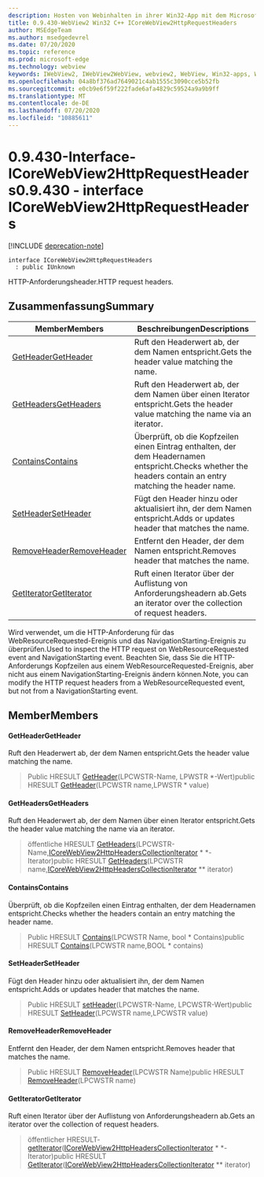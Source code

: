 ```yaml
---
description: Hosten von Webinhalten in ihrer Win32-App mit dem Microsoft Edge WebView2-Steuerelement
title: 0.9.430-WebView2 Win32 C++ ICoreWebView2HttpRequestHeaders
author: MSEdgeTeam
ms.author: msedgedevrel
ms.date: 07/20/2020
ms.topic: reference
ms.prod: microsoft-edge
ms.technology: webview
keywords: IWebView2, IWebView2WebView, webview2, WebView, Win32-apps, Win32, Edge, ICoreWebView2, ICoreWebView2Host, Browser-Steuerelement, Edge-HTML
ms.openlocfilehash: 04a8bf376ad7649021c4ab1555c3090cce5b52fb
ms.sourcegitcommit: e0cb9e6f59f222fade6afa4829c59524a9a9b9ff
ms.translationtype: MT
ms.contentlocale: de-DE
ms.lasthandoff: 07/20/2020
ms.locfileid: "10885611"
---
```

# <span data-ttu-id="b198f-104">0.9.430-Interface-ICoreWebView2HttpRequestHeaders</span><span class="sxs-lookup"><span data-stu-id="b198f-104">0.9.430 - interface ICoreWebView2HttpRequestHeaders</span></span> 

[!INCLUDE [deprecation-note](../../includes/deprecation-note.md)]

```
interface ICoreWebView2HttpRequestHeaders
  : public IUnknown
```

<span data-ttu-id="b198f-105">HTTP-Anforderungsheader.</span><span class="sxs-lookup"><span data-stu-id="b198f-105">HTTP request headers.</span></span>

## <span data-ttu-id="b198f-106">Zusammenfassung</span><span class="sxs-lookup"><span data-stu-id="b198f-106">Summary</span></span>

 <span data-ttu-id="b198f-107">Member</span><span class="sxs-lookup"><span data-stu-id="b198f-107">Members</span></span>                        | <span data-ttu-id="b198f-108">Beschreibungen</span><span class="sxs-lookup"><span data-stu-id="b198f-108">Descriptions</span></span>
--------------------------------|---------------------------------------------
[<span data-ttu-id="b198f-109">GetHeader</span><span class="sxs-lookup"><span data-stu-id="b198f-109">GetHeader</span></span>](#getheader) | <span data-ttu-id="b198f-110">Ruft den Headerwert ab, der dem Namen entspricht.</span><span class="sxs-lookup"><span data-stu-id="b198f-110">Gets the header value matching the name.</span></span>
[<span data-ttu-id="b198f-111">GetHeaders</span><span class="sxs-lookup"><span data-stu-id="b198f-111">GetHeaders</span></span>](#getheaders) | <span data-ttu-id="b198f-112">Ruft den Headerwert ab, der dem Namen über einen Iterator entspricht.</span><span class="sxs-lookup"><span data-stu-id="b198f-112">Gets the header value matching the name via an iterator.</span></span>
[<span data-ttu-id="b198f-113">Contains</span><span class="sxs-lookup"><span data-stu-id="b198f-113">Contains</span></span>](#contains) | <span data-ttu-id="b198f-114">Überprüft, ob die Kopfzeilen einen Eintrag enthalten, der dem Headernamen entspricht.</span><span class="sxs-lookup"><span data-stu-id="b198f-114">Checks whether the headers contain an entry matching the header name.</span></span>
[<span data-ttu-id="b198f-115">SetHeader</span><span class="sxs-lookup"><span data-stu-id="b198f-115">SetHeader</span></span>](#setheader) | <span data-ttu-id="b198f-116">Fügt den Header hinzu oder aktualisiert ihn, der dem Namen entspricht.</span><span class="sxs-lookup"><span data-stu-id="b198f-116">Adds or updates header that matches the name.</span></span>
[<span data-ttu-id="b198f-117">RemoveHeader</span><span class="sxs-lookup"><span data-stu-id="b198f-117">RemoveHeader</span></span>](#removeheader) | <span data-ttu-id="b198f-118">Entfernt den Header, der dem Namen entspricht.</span><span class="sxs-lookup"><span data-stu-id="b198f-118">Removes header that matches the name.</span></span>
[<span data-ttu-id="b198f-119">GetIterator</span><span class="sxs-lookup"><span data-stu-id="b198f-119">GetIterator</span></span>](#getiterator) | <span data-ttu-id="b198f-120">Ruft einen Iterator über der Auflistung von Anforderungsheadern ab.</span><span class="sxs-lookup"><span data-stu-id="b198f-120">Gets an iterator over the collection of request headers.</span></span>

<span data-ttu-id="b198f-121">Wird verwendet, um die HTTP-Anforderung für das WebResourceRequested-Ereignis und das NavigationStarting-Ereignis zu überprüfen.</span><span class="sxs-lookup"><span data-stu-id="b198f-121">Used to inspect the HTTP request on WebResourceRequested event and NavigationStarting event.</span></span> <span data-ttu-id="b198f-122">Beachten Sie, dass Sie die HTTP-Anforderungs Kopfzeilen aus einem WebResourceRequested-Ereignis, aber nicht aus einem NavigationStarting-Ereignis ändern können.</span><span class="sxs-lookup"><span data-stu-id="b198f-122">Note, you can modify the HTTP request headers from a WebResourceRequested event, but not from a NavigationStarting event.</span></span>

## <span data-ttu-id="b198f-123">Member</span><span class="sxs-lookup"><span data-stu-id="b198f-123">Members</span></span>

#### <span data-ttu-id="b198f-124">GetHeader</span><span class="sxs-lookup"><span data-stu-id="b198f-124">GetHeader</span></span> 

<span data-ttu-id="b198f-125">Ruft den Headerwert ab, der dem Namen entspricht.</span><span class="sxs-lookup"><span data-stu-id="b198f-125">Gets the header value matching the name.</span></span>

> <span data-ttu-id="b198f-126">Public HRESULT [GetHeader](#getheader)(LPCWSTR-Name, LPWSTR \*-Wert)</span><span class="sxs-lookup"><span data-stu-id="b198f-126">public HRESULT [GetHeader](#getheader)(LPCWSTR name,LPWSTR \* value)</span></span>

#### <span data-ttu-id="b198f-127">GetHeaders</span><span class="sxs-lookup"><span data-stu-id="b198f-127">GetHeaders</span></span> 

<span data-ttu-id="b198f-128">Ruft den Headerwert ab, der dem Namen über einen Iterator entspricht.</span><span class="sxs-lookup"><span data-stu-id="b198f-128">Gets the header value matching the name via an iterator.</span></span>

> <span data-ttu-id="b198f-129">öffentliche HRESULT [GetHeaders](#getheaders)(LPCWSTR-Name,[ICoreWebView2HttpHeadersCollectionIterator](ICoreWebView2HttpHeadersCollectionIterator.md) \* \*-Iterator)</span><span class="sxs-lookup"><span data-stu-id="b198f-129">public HRESULT [GetHeaders](#getheaders)(LPCWSTR name,[ICoreWebView2HttpHeadersCollectionIterator](ICoreWebView2HttpHeadersCollectionIterator.md) \*\* iterator)</span></span>

#### <span data-ttu-id="b198f-130">Contains</span><span class="sxs-lookup"><span data-stu-id="b198f-130">Contains</span></span> 

<span data-ttu-id="b198f-131">Überprüft, ob die Kopfzeilen einen Eintrag enthalten, der dem Headernamen entspricht.</span><span class="sxs-lookup"><span data-stu-id="b198f-131">Checks whether the headers contain an entry matching the header name.</span></span>

> <span data-ttu-id="b198f-132">Public HRESULT [Contains](#contains)(LPCWSTR Name, bool \* Contains)</span><span class="sxs-lookup"><span data-stu-id="b198f-132">public HRESULT [Contains](#contains)(LPCWSTR name,BOOL \* contains)</span></span>

#### <span data-ttu-id="b198f-133">SetHeader</span><span class="sxs-lookup"><span data-stu-id="b198f-133">SetHeader</span></span> 

<span data-ttu-id="b198f-134">Fügt den Header hinzu oder aktualisiert ihn, der dem Namen entspricht.</span><span class="sxs-lookup"><span data-stu-id="b198f-134">Adds or updates header that matches the name.</span></span>

> <span data-ttu-id="b198f-135">Public HRESULT [setHeader](#setheader)(LPCWSTR-Name, LPCWSTR-Wert)</span><span class="sxs-lookup"><span data-stu-id="b198f-135">public HRESULT [SetHeader](#setheader)(LPCWSTR name,LPCWSTR value)</span></span>

#### <span data-ttu-id="b198f-136">RemoveHeader</span><span class="sxs-lookup"><span data-stu-id="b198f-136">RemoveHeader</span></span> 

<span data-ttu-id="b198f-137">Entfernt den Header, der dem Namen entspricht.</span><span class="sxs-lookup"><span data-stu-id="b198f-137">Removes header that matches the name.</span></span>

> <span data-ttu-id="b198f-138">Public HRESULT [RemoveHeader](#removeheader)(LPCWSTR Name)</span><span class="sxs-lookup"><span data-stu-id="b198f-138">public HRESULT [RemoveHeader](#removeheader)(LPCWSTR name)</span></span>

#### <span data-ttu-id="b198f-139">GetIterator</span><span class="sxs-lookup"><span data-stu-id="b198f-139">GetIterator</span></span> 

<span data-ttu-id="b198f-140">Ruft einen Iterator über der Auflistung von Anforderungsheadern ab.</span><span class="sxs-lookup"><span data-stu-id="b198f-140">Gets an iterator over the collection of request headers.</span></span>

> <span data-ttu-id="b198f-141">öffentlicher HRESULT- [getIterator](#getiterator)([ICoreWebView2HttpHeadersCollectionIterator](ICoreWebView2HttpHeadersCollectionIterator.md) \* \*-Iterator)</span><span class="sxs-lookup"><span data-stu-id="b198f-141">public HRESULT [GetIterator](#getiterator)([ICoreWebView2HttpHeadersCollectionIterator](ICoreWebView2HttpHeadersCollectionIterator.md) \*\* iterator)</span></span>

